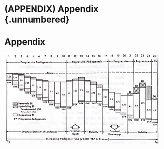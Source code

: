 # (APPENDIX) Appendix {.unnumbered}



# Appendix

![From Johnson and Watson-Stegner (1987)](images/clipboard-152616148.png)
